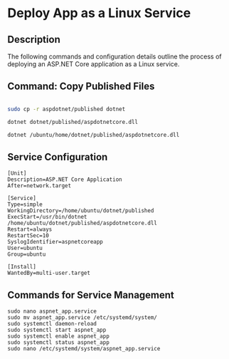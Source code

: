 # Deploy App as a Linux Service

## Description

The following commands and configuration details outline the process of deploying an ASP.NET Core application as a Linux service.

## Command: Copy Published Files

```bash

sudo cp -r aspdotnet/published dotnet

dotnet dotnet/published/aspdotnetcore.dll

dotnet /ubuntu/home/dotnet/published/aspdotnetcore.dll

```

## Service Configuration


```
[Unit]
Description=ASP.NET Core Application
After=network.target

[Service]
Type=simple
WorkingDirectory=/home/ubuntu/dotnet/published
ExecStart=/usr/bin/dotnet /home/ubuntu/dotnet/published/aspdotnetcore.dll
Restart=always
RestartSec=10
SyslogIdentifier=aspnetcoreapp
User=ubuntu
Group=ubuntu

[Install]
WantedBy=multi-user.target
```

## Commands for Service Management

```
sudo nano aspnet_app.service
sudo mv aspnet_app.service /etc/systemd/system/
sudo systemctl daemon-reload
sudo systemctl start aspnet_app
sudo systemctl enable aspnet_app
sudo systemctl status aspnet_app
sudo nano /etc/systemd/system/aspnet_app.service
```